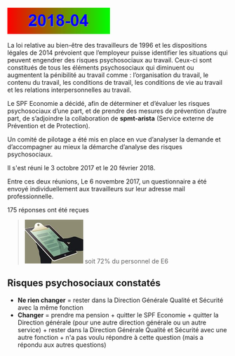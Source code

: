 <link rel='stylesheet' href='Ulysses.css'>
<script src="plotly-latest.min.js"></script>
<script src="numeric.min.js"></script>

![](2014-08.gif)

La loi relative au bien-être des travailleurs de 1996 et les dispositions légales de 2014 prévoient que l’employeur puisse identifier les situations qui peuvent engendrer des risques psychosociaux au travail. 
Ceux-ci sont constitués de tous les éléments psychosociaux qui diminuent ou augmentent la pénibilité au travail comme : l’organisation du travail, le contenu du travail, les conditions de travail, les conditions 
de vie au travail et les relations interpersonnelles au travail.  

Le SPF Economie a décidé, afin de déterminer et d’évaluer les risques psychosociaux d’une part, et de prendre des mesures de prévention d’autre part, de s’adjoindre la collaboration de **spmt-arista** (Service externe de Prévention et de Protection).  

Un comité de pilotage a été mis en place en vue d’analyser la demande et d’accompagner au mieux la démarche d’analyse des risques psychosociaux.  

Il s'est réuni le 3 octobre 2017 et le 20 février 2018.

Entre ces deux réunions, Le 6 novembre 2017, un questionnaire a été envoyé individuellement aux travailleurs sur leur adresse 
mail professionnelle.

<p class="tagit">175 réponses ont été reçues</p>  

> ![](tx_reponse.jpg) soit 72% du personnel de E6

## Risques psychosociaux constatés

* **Ne rien changer** = rester dans la Direction Générale Qualité et 
Sécurité avec la même fonction
* **Changer** = prendre ma pension + quitter le SPF Economie + quitter la Direction générale (pour une autre direction générale ou un autre service) + rester dans la Direction Générale Qualité et Sécurité avec une autre fonction + n'a pas voulu répondre à cette question (mais a répondu aux autres questions)

<div id="myDiv"><!-- Plotly chart will be drawn inside this DIV --></div>

  <script>
var data = [{
  values: [100, 73],
  labels: ['Changer', 'Ne rien changer'],
  type: 'pie'
}];

Plotly.newPlot('myDiv', data);
  </script>




